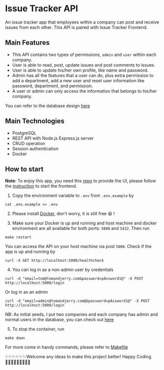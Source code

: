# Issue Tracker API

An issue tracker app that employees within a company can post and receive issues from each other.
This API is paired with Issue Tracker Frontend.

## Main Features

- This API contains two types of permissions, `admin` and `user` within each company.
- User is able to read, post, update issues and post comments to issues.
- User is able to update his/her own profile, like name and password.
- Admin has all the features that a user can do, plus extra permission to add a department, add a new user and reset user information like password, department, and permission.
- A user or admin can only access the information that belongs to his/her company.

You can refer to the database design [here](./db/ER.png)

## Main Technologies

- PostgreSQL
- REST API with Node.js Express.js server
- CRUD operation
- Session authentication
- Docker

## How to start

**Note**: To enjoy this app, you need this [repo](https://github.com/Zowie0122/issue_tracker-front) to provide the UI, please follow the [instruction](https://github.com/Zowie0122/issue_tracker-front/blob/main/README.md) to start the frontend.

1. Copy the environment variable to `.env` from `.env.example` by

```
cat .env.example >> .env
```

2. Please install [Docker](https://www.docker.com/products/docker-desktop/), don't worry, it is still free 😆 !

3. Make sure your Docker is up and running and host machine and docker environment are all available for both ports: `5000` and `5432`. Then run

```
make restart
```

You can access the API on your host machine via post `5000`. Check if the app is up and running by

```
curl -X GET http://localhost:5000/healthcheck
```

4. You can log in as a non-admin user by credentials

```
curl -d "email=tom@tomandjerry.com&password=pAssword1@" -X POST http://localhost:5000/login
```

Or log in as an admin

```
curl -d "email=admin@tomandjerry.com@&password=pAssword1@" -X POST http://localhost:5000/login
```

NB: As initial seeds, I put two companies and each company has admin and normal users in the database, you can check out [here](./db/seeds/initial_seeds.sql)

5. To stop the container, run

```
make down
```

For more come in handy commands, please refer to [Makefile](./Makefile)

✨✨✨✨✨✨Welcome any ideas to make this project better! Happy Coding 👩🏻‍💻✨✨✨✨✨✨
